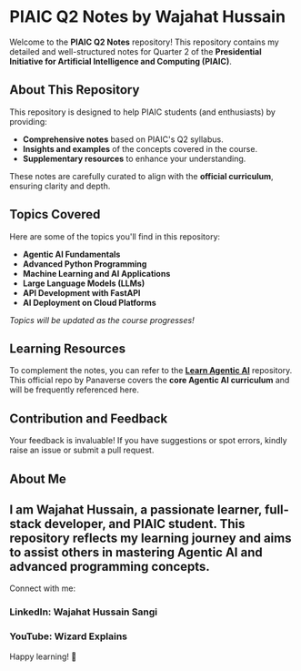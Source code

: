 # PIAIC Q2 Notes by Wajahat Hussain  

Welcome to the **PIAIC Q2 Notes** repository! This repository contains my detailed and well-structured notes for Quarter 2 of the **Presidential Initiative for Artificial Intelligence and Computing (PIAIC)**.  

## About This Repository  

This repository is designed to help PIAIC students (and enthusiasts) by providing:  
- **Comprehensive notes** based on PIAIC's Q2 syllabus.  
- **Insights and examples** of the concepts covered in the course.  
- **Supplementary resources** to enhance your understanding.  

These notes are carefully curated to align with the **official curriculum**, ensuring clarity and depth.  


## Topics Covered  
Here are some of the topics you'll find in this repository:  
- **Agentic AI Fundamentals**  
- **Advanced Python Programming**  
- **Machine Learning and AI Applications**  
- **Large Language Models (LLMs)**  
- **API Development with FastAPI**  
- **AI Deployment on Cloud Platforms**  

*Topics will be updated as the course progresses!*  

## Learning Resources  
To complement the notes, you can refer to the [**Learn Agentic AI**](https://github.com/panaversity/learn-agentic-ai) repository. This official repo by Panaverse covers the **core Agentic AI curriculum** and will be frequently referenced here.  


## Contribution and Feedback

Your feedback is invaluable! If you have suggestions or spot errors, kindly raise an issue or submit a pull request.


## About Me

I am Wajahat Hussain, a passionate learner, full-stack developer, and PIAIC student. This repository reflects my learning journey and aims to assist others in mastering Agentic AI and advanced programming concepts.
---
Connect with me:

### LinkedIn: Wajahat Hussain Sangi

### YouTube: Wizard Explains



Happy learning! 🚀
